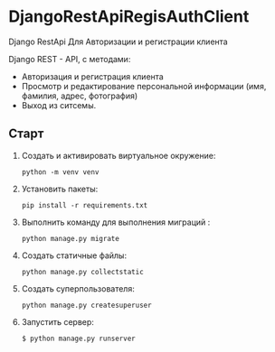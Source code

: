 # DjangoRestApiRegisAuthClient
Django RestApi Для Авторизации и регистрации клиента

Django REST - API, с методами:
- Авторизация и регистрация клиента
- Просмотр и редактирование персональной информации (имя, фамилия, адрес, фотография)
- Выход из ситсемы.

## Старт

1. Создать и активировать виртуальное окружение:

    `python -m venv venv`

2. Установить пакеты:

    `pip install -r requirements.txt`

3. Выполнить команду для выполнения миграций :

    `python manage.py migrate`

4. Создать статичные файлы: 

    `python manage.py collectstatic`

5. Создать суперпользователя:

    `python manage.py createsuperuser`


7. Запустить сервер:

    `$ python manage.py runserver`
